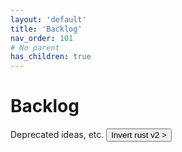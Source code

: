 ```yaml
---
layout: 'default'
title: 'Backlog'
nav_order: 101
# No parent
has_children: true
---
```


# Backlog

Deprecated ideas, etc.
<button class="btn btn-outline" href="/backlog\invert-rust-v2.md">Invert rust v2 ></button>
